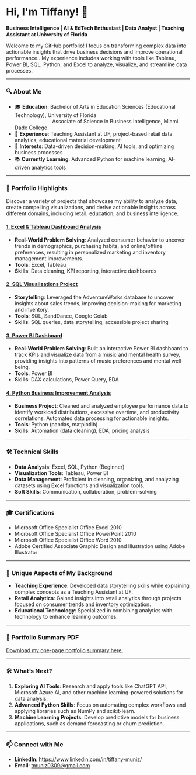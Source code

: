 # Hi, I'm Tiffany! 👋 

**Business Intelligence | AI & EdTech Enthusiast | Data Analyst | Teaching Assistant at University of Florida**  

Welcome to my GitHub portfolio! I focus on transforming complex data into actionable insights that drive business decisions and improve operational performance.. My experience includes working with tools like Tableau, Power BI, SQL, Python, and Excel to analyze, visualize, and streamline data processes. 

---

### 🔍 **About Me**
- 🎓 **Education**: Bachelor of Arts in Education Sciences (Educational Technology), University of Florida  
  &nbsp;&nbsp;&nbsp;&nbsp;&nbsp;&nbsp;&nbsp;&nbsp;&nbsp;&nbsp;&nbsp;&nbsp;&nbsp;&nbsp;&nbsp;&nbsp;&nbsp;&nbsp;&nbsp;&nbsp;&nbsp;&nbsp;&nbsp;&nbsp;&nbsp;&nbsp;Associate of Science in Business Intelligence, Miami Dade College  
- 💼 **Experience**: Teaching Assistant at UF, project-based retail data analytics, educational material development  
- 🌟 **Interests**: Data-driven decision-making, AI tools, and optimizing business processes  
- 📚 **Currently Learning**: Advanced Python for machine learning, AI-driven analytics tools  

---

### 📂 **Portfolio Highlights**
Discover a variety of projects that showcase my ability to analyze data, create compelling visualizations, and derive actionable insights across different domains, including retail, education, and business intelligence.

#### [1. Excel & Tableau Dashboard Analysis](https://github.com/tiffanymnz/Portfolio/tree/main/Data-Analytics-Portfolio/Project-1-Consumer-Behavior-Excel-%26-Tableau)
- **Real-World Problem Solving**: Analyzed consumer behavior to uncover trends in demographics, purchasing habits, and online/offline preferences, resulting in personalized marketing and inventory management improvements.
- **Tools**: Excel, Tableau  
- **Skills**: Data cleaning, KPI reporting, interactive dashboards  

#### [2. SQL Visualizations Project](https://github.com/tiffanymnz/Portfolio/tree/main/Data-Analytics-Portfolio/Project-2-Sales-Analysis-SQL)
- **Storytelling**: Leveraged the AdventureWorks database to uncover insights about sales trends, improving decision-making for marketing and inventory.  
- **Tools**: SQL, SandDance, Google Colab
- **Skills**: SQL queries, data storytelling, accessible project sharing  

#### [3. Power BI Dashboard](https://github.com/tiffanymnz/Portfolio/tree/main/Data-Analytics-Portfolio/Project-3-Music%26Mental-Health-PowerBI)
- **Real-World Problem Solving**:  Built an interactive Power BI dashboard to track KPIs and visualize data from a music and mental health survey, providing insights into patterns of music preferences and mental well-being.
- **Tools**: Power BI  
- **Skills**: DAX calculations, Power Query, EDA 

#### [4. Python Business Improvement Analysis](https://github.com/tiffanymnz/Portfolio/tree/main/Data-Analytics-Portfolio/Project-4-Employee-Scheduling-Python)
- **Business Project**: Cleaned and analyzed employee performance data to identify workload distributions, excessive overtime, and productivity correlations. Automated data processing for actionable insights.
- **Tools**: Python (pandas, matplotlib)  
- **Skills**: Automation (data cleaning), EDA, pricing analysis

---

### 🛠️ **Technical Skills**
- **Data Analysis**: Excel, SQL, Python (Beginner)
- **Visualization Tools**: Tableau, Power BI  
- **Data Management**: Proficient in cleaning, organizing, and analyzing datasets using Excel functions and visualization tools.
- **Soft Skills**: Communication, collaboration, problem-solving  

---

### 🎓 **Certifications** 
- Microsoft Office Specialist Office Excel 2010
- Microsoft Office Specialist Office PowerPoint 2010
- Microsoft Office Specialist Office Word 2010
- Adobe Certified Associate Graphic Design and Illustration using Adobe Illustrator

---

### 📜 **Unique Aspects of My Background**
- **Teaching Experience**: Developed data storytelling skills while explaining complex concepts as a Teaching Assistant at UF.  
- **Retail Analytics**: Gained insights into retail analytics through projects focused on consumer trends and inventory optimization. 
- **Educational Technology**: Specialized in combining analytics with technology to enhance learning outcomes.  

---

### 📄 **Portfolio Summary PDF**
[Download my one-page portfolio summary here.](https://github.com/tiffanymnz/Portfolio/blob/main/Data-Analytics-Portfolio/One%20Page%20Summary.pdf)  

---

### 🛠️ **What’s Next?**
1. **Exploring AI Tools**: Research and apply tools like ChatGPT API, Microsoft Azure AI, and other machine learning-powered solutions for data analysis.  
2. **Advanced Python Skills**: Focus on automating complex workflows and applying libraries such as NumPy and scikit-learn.  
3. **Machine Learning Projects**: Develop predictive models for business applications, such as demand forecasting or churn prediction.  

---

### 📫 **Connect with Me**
- **LinkedIn**: https://www.linkedin.com/in/tiffany-muniz/ 
- **Email**: tmuniz0309@gmail.com

